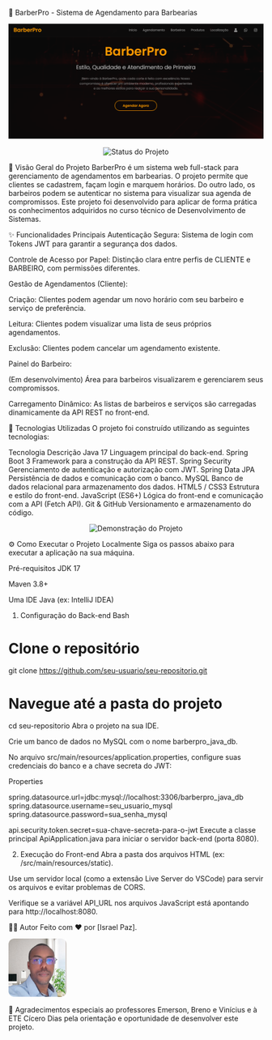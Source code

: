💈 BarberPro - Sistema de Agendamento para Barbearias
<p align="center">
<img src="BARBERPRO/imagens/Logo.png" alt="Banner do BarberPro">
</p>

<p align="center">
<img alt="Status do Projeto" src="https://img.shields.io/badge/STATUS-Em%20Desenvolvimento-yellow">
</p>

📝 Visão Geral do Projeto
BarberPro é um sistema web full-stack para gerenciamento de agendamentos em barbearias. O projeto permite que clientes se cadastrem, façam login e marquem horários. Do outro lado, os barbeiros podem se autenticar no sistema para visualizar sua agenda de compromissos. Este projeto foi desenvolvido para aplicar de forma prática os conhecimentos adquiridos no curso técnico de Desenvolvimento de Sistemas.

✨ Funcionalidades Principais
Autenticação Segura: Sistema de login com Tokens JWT para garantir a segurança dos dados.

Controle de Acesso por Papel: Distinção clara entre perfis de CLIENTE e BARBEIRO, com permissões diferentes.

Gestão de Agendamentos (Cliente):

Criação: Clientes podem agendar um novo horário com seu barbeiro e serviço de preferência.

Leitura: Clientes podem visualizar uma lista de seus próprios agendamentos.

Exclusão: Clientes podem cancelar um agendamento existente.

Painel do Barbeiro:

(Em desenvolvimento) Área para barbeiros visualizarem e gerenciarem seus compromissos.

Carregamento Dinâmico: As listas de barbeiros e serviços são carregadas dinamicamente da API REST no front-end.

🚀 Tecnologias Utilizadas
O projeto foi construído utilizando as seguintes tecnologias:

Tecnologia	Descrição
Java 17	Linguagem principal do back-end.
Spring Boot 3	Framework para a construção da API REST.
Spring Security	Gerenciamento de autenticação e autorização com JWT.
Spring Data JPA	Persistência de dados e comunicação com o banco.
MySQL	Banco de dados relacional para armazenamento dos dados.
HTML5 / CSS3	Estrutura e estilo do front-end.
JavaScript (ES6+)	Lógica do front-end e comunicação com a API (Fetch API).
Git & GitHub	Versionamento e armazenamento do código.

<p align="center">
<img src="https://youtu.be/fyrSZ7QnIyM" alt="Demonstração do Projeto">
</p>

⚙️ Como Executar o Projeto Localmente
Siga os passos abaixo para executar a aplicação na sua máquina.

Pré-requisitos
JDK 17

Maven 3.8+

Uma IDE Java (ex: IntelliJ IDEA)

1. Configuração do Back-end
Bash

# Clone o repositório
git clone https://github.com/seu-usuario/seu-repositorio.git

# Navegue até a pasta do projeto
cd seu-repositorio
Abra o projeto na sua IDE.

Crie um banco de dados no MySQL com o nome barberpro_java_db.

No arquivo src/main/resources/application.properties, configure suas credenciais do banco e a chave secreta do JWT:

Properties

spring.datasource.url=jdbc:mysql://localhost:3306/barberpro_java_db
spring.datasource.username=seu_usuario_mysql
spring.datasource.password=sua_senha_mysql

api.security.token.secret=sua-chave-secreta-para-o-jwt
Execute a classe principal ApiApplication.java para iniciar o servidor back-end (porta 8080).

2. Execução do Front-end
Abra a pasta dos arquivos HTML (ex: /src/main/resources/static).

Use um servidor local (como a extensão Live Server do VSCode) para servir os arquivos e evitar problemas de CORS.

Verifique se a variável API_URL nos arquivos JavaScript está apontando para http://localhost:8080.

👨‍💻 Autor
Feito com ❤️ por [Israel Paz].

<img src="BARBERPRO/imagens/israel-paz.jpg" width=115><br>


🙏 Agradecimentos especiais ao professores Emerson, Breno e Vinícius e à ETE Cícero Dias pela orientação e oportunidade de desenvolver este projeto.

